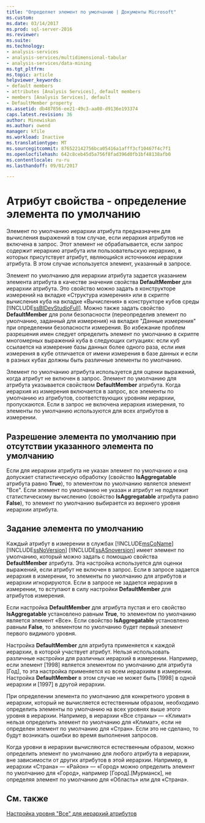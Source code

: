 ```yaml
---
title: "Определяет элемент по умолчанию | Документы Microsoft"
ms.custom: 
ms.date: 03/14/2017
ms.prod: sql-server-2016
ms.reviewer: 
ms.suite: 
ms.technology:
- analysis-services
- analysis-services/multidimensional-tabular
- analysis-services/data-mining
ms.tgt_pltfrm: 
ms.topic: article
helpviewer_keywords:
- default members
- attributes [Analysis Services], default members
- members [Analysis Services], default
- DefaultMember property
ms.assetid: db487856-ee21-49c3-aa08-d9136e193374
caps.latest.revision: 36
author: Minewiskan
ms.author: owend
manager: kfile
ms.workload: Inactive
ms.translationtype: MT
ms.sourcegitcommit: 876522142756bca05416a1afff3cf10467f4c7f1
ms.openlocfilehash: 642c8ceb45d5a756f8fad396d0fb1bf48138afb0
ms.contentlocale: ru-ru
ms.lasthandoff: 09/01/2017

---
```

# <a name="attribute-properties---define-a-default-member"></a>Атрибут свойства - определение элемента по умолчанию
  Элемент по умолчанию иерархии атрибута предназначен для вычисления выражений в том случае, если иерархия атрибутов не включена в запрос. Этот элемент не обрабатывается, если запрос содержит иерархию атрибута или пользовательскую иерархию, в которых присутствует атрибут, являющийся источником иерархии атрибута. В этом случае используется элемент, указанный в запросе.  
  
 Элемент по умолчанию для иерархии атрибута задается указанием элемента атрибута в качестве значения свойства **DefaultMember** для иерархии атрибута. Это свойство можно задать в конструкторе измерений на вкладке «Структура измерения» или в скрипте вычисления куба на вкладке «Вычисления» в конструкторе кубов среды [!INCLUDE[ssBIDevStudioFull](../../includes/ssbidevstudiofull-md.md)]. Можно также задать свойство **DefaultMember** для роли безопасности (переопределив элемент по умолчанию, заданный для измерения) на вкладке "Данные измерения" при определении безопасности измерения. Во избежание проблем разрешения имен следует определить элемент по умолчанию в скрипте многомерных выражений куба в следующих ситуациях: если куб ссылается на измерение базы данных более одного раза, если имя измерения в кубе отличается от имени измерения в базе данных и если в разных кубах должны быть различные элементы по умолчанию.  
  
 Элемент по умолчанию атрибута используется для оценки выражений, когда атрибут не включен в запрос. Элемент по умолчанию для атрибута указывается свойством **DefaultMember** атрибута. Когда иерархия из измерения включается в запрос, все элементы по умолчанию из атрибутов, соответствующих уровням иерархии, пропускаются. Если в запрос не включена иерархия измерения, то элементы по умолчанию используются для всех атрибутов в измерении.  
  
## <a name="resolving-the-default-member-when-no-default-member-is-specified"></a>Разрешение элемента по умолчанию при отсутствии указанного элемента по умолчанию  
 Если для иерархии атрибута не указан элемент по умолчанию и она допускает статистическую обработку (свойство **IsAggregatable** атрибута равно **True**), то элементом по умолчанию является элемент "Все". Если элемент по умолчанию не указан и атрибут не подлежит статистическому вычислению (свойство **IsAggregatable** атрибута равно **False**), то элемент по умолчанию выбирается из верхнего уровня иерархии атрибута.  
  
## <a name="specifying-the-default-member"></a>Задание элемента по умолчанию  
 Каждый атрибут в измерении в службах [!INCLUDE[msCoName](../../includes/msconame-md.md)] [!INCLUDE[ssNoVersion](../../includes/ssnoversion-md.md)] [!INCLUDE[ssASnoversion](../../includes/ssasnoversion-md.md)] имеет элемент по умолчанию, который можно задать с помощью свойства **DefaultMember** атрибута. Эта настройка используется для оценки выражений, если атрибут не включен в запрос. Если в запросе задается иерархия в измерении, то элементы по умолчанию для атрибутов и иерархии игнорируются. Если в запросе не задается иерархия в измерении, то вступают в силу настройки **DefaultMember** для атрибутов измерения.  
  
 Если настройка **DefaultMember** для атрибута пустая и его свойство **IsAggregatable** установлено равным **True**, то элементом по умолчанию является элемент «Все». Если свойство **IsAggregatable** установлено равным **False**, то элементом по умолчанию будет первый элемент первого видимого уровня.  
  
 Настройка **DefaultMember** для атрибута применяется к каждой иерархии, в которой участвует атрибут. Нельзя использовать различные настройки для различных иерархий в измерении. Например, если элемент [1998] является элементом по умолчанию для атрибута [Год], то эта настройка применяется ко всем иерархиям в измерении. Настройка **DefaultMember** в этом случае не может быть [1998] в одной иерархии и [1997] в другой иерархии.  
  
 При определении элемента по умолчанию для конкретного уровня в иерархии, который не вычисляется естественным образом, необходимо определить элементы по умолчанию на всех уровнях выше этого уровня в иерархии. Например, в иерархии «Все страны» — «Климат» нельзя определить элемент по умолчанию для «Климат», если не определен элемент по умолчанию для «Стран». Если это не сделано, то будут возникать ошибки во время выполнения запросов.  
  
 Когда уровни в иерархии вычисляются естественным образом, можно определить элемент по умолчанию для любого атрибута в иерархии, вне зависимости от других атрибутов в этой иерархии. Например, в иерархии «Страна» — «Район» — «Город» можно определить элемент по умолчанию для «Город», например [Город].[Мурманск], не определяя элемент по умолчанию для «Область» или для «Страна».  
  
## <a name="see-also"></a>См. также  
 [Настройка уровня "Все" для иерархий атрибутов](../../analysis-services/multidimensional-models/database-dimensions-configure-the-all-level-for-attribute-hierarchies.md)  
  
  

